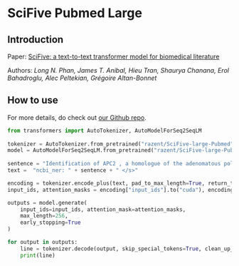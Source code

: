 # SciFive Pubmed Large

## Introduction
Paper: [SciFive: a text-to-text transformer model for biomedical literature](https://arxiv.org/abs/2106.03598)

Authors: _Long N. Phan, James T. Anibal, Hieu Tran, Shaurya Chanana, Erol Bahadroglu, Alec Peltekian, Grégoire Altan-Bonnet_

## How to use
For more details, do check out [our Github repo](https://github.com/justinphan3110/SciFive). 
```python
from transformers import AutoTokenizer, AutoModelForSeq2SeqLM
​
tokenizer = AutoTokenizer.from_pretrained("razent/SciFive-large-Pubmed")  
model = AutoModelForSeq2SeqLM.from_pretrained("razent/SciFive-large-Pubmed")
​
sentence = "Identification of APC2 , a homologue of the adenomatous polyposis coli tumour suppressor ."
text =  "ncbi_ner: " + sentence + " </s>"

encoding = tokenizer.encode_plus(text, pad_to_max_length=True, return_tensors="pt")
input_ids, attention_masks = encoding["input_ids"].to("cuda"), encoding["attention_mask"].to("cuda")

outputs = model.generate(
    input_ids=input_ids, attention_mask=attention_masks,
    max_length=256,
    early_stopping=True
)

for output in outputs:
    line = tokenizer.decode(output, skip_special_tokens=True, clean_up_tokenization_spaces=True)
    print(line)
```